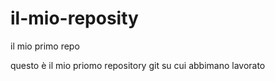 # il-mio-reposity
 il mio primo repo

 questo è il mio priomo repository git su cui abbimano lavorato
